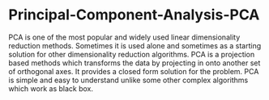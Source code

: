 # Principal-Component-Analysis-PCA

PCA is one of the most popular and widely used linear dimensionality reduction methods. Sometimes it is used alone and sometimes as a starting solution for other dimensionality reduction algorithms. PCA is a projection based methods which transforms the data by projecting in onto another set of orthogonal axes. It provides a closed form solution for the problem. PCA is simple and easy to understand unlike some other complex algorithms which work as black box.

